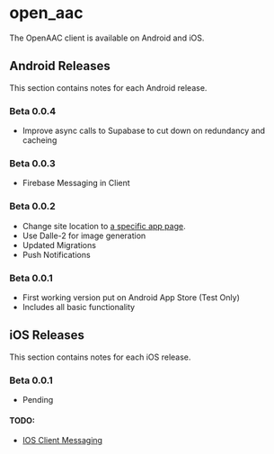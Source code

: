# open_aac

The OpenAAC client is available on Android and iOS.

## Android Releases
This section contains notes for each Android release.
### Beta 0.0.4
 * Improve async calls to Supabase to cut down on redundancy and cacheing
### Beta 0.0.3
 * Firebase Messaging in Client
### Beta 0.0.2
 * Change site location to [a specific app page](https://learningo.org/app).
 * Use Dalle-2 for image generation
 * Updated Migrations
 * Push Notifications
### Beta 0.0.1
 * First working version put on Android App Store (Test Only)
 * Includes all basic functionality

## iOS Releases
This section contains notes for each iOS release.

### Beta 0.0.1
 * Pending

#### TODO:
   * [IOS Client Messaging](https://firebase.google.com/docs/cloud-messaging/flutter/client#ios)
